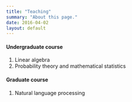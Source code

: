 ```yaml
---
title: "Teaching"
summary: "About this page."
date: 2016-04-02
layout: default
---
```


#### Undergraduate course
1. Linear algebra
2. Probability theory and mathematical statistics

#### Graduate course
1. Natural language processing
